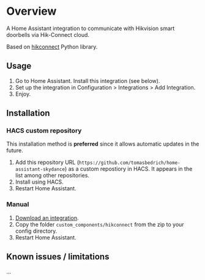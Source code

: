 # Overview

A Home Assistant integration to communicate with Hikvision smart doorbells via Hik-Connect cloud.

Based on [hikconnect](https://github.com/tomasbedrich/hikconnect) Python library.


## Usage

1. Go to Home Assistant.
   Install this integration (see below).
2. Set up the integration in Configuration > Integrations > Add Integration.
3. Enjoy.


## Installation

### HACS custom repository

This installation method is **preferred** since it allows automatic updates in the future.

1. Add this repository URL (`https://github.com/tomasbedrich/home-assistant-skydance`) as a custom repostiory in HACS.
   It appears in the list among other repositories.
2. Install using HACS.
3. Restart Home Assistant.

### Manual
1. [Download an integration](https://github.com/tomasbedrich/home-assistant-hikconnect/archive/master.zip).
2. Copy the folder `custom_components/hikconnect` from the zip to your config directory.
3. Restart Home Assistant.


## Known issues / limitations

...

